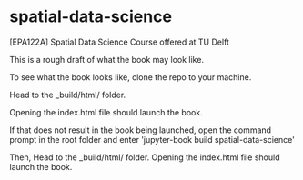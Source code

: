 # spatial-data-science
[EPA122A] Spatial Data Science Course offered at TU Delft

This is a rough draft of what the book may look like. 

To see what the book looks like, clone the repo to your machine. 

Head to the _build/html/ folder. 

Opening the index.html file should launch the book. 

If that does not result in the book being launched, open the command prompt in the root folder and enter 'jupyter-book build spatial-data-science'

Then,
Head to the _build/html/ folder. 
Opening the index.html file should launch the book.

